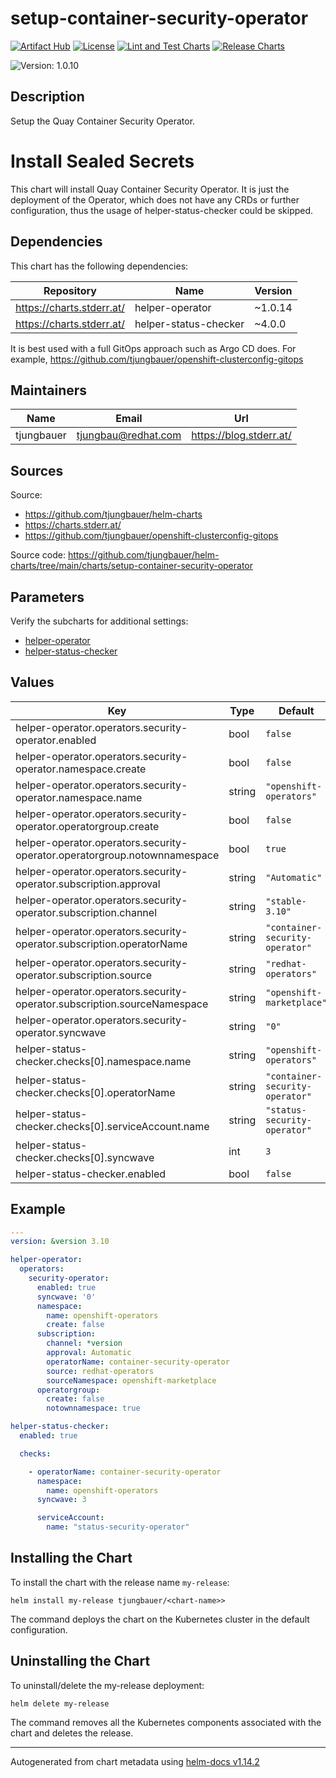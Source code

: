 

# setup-container-security-operator

  [![Artifact Hub](https://img.shields.io/endpoint?url=https://artifacthub.io/badge/repository/openshift-bootstraps)](https://artifacthub.io/packages/search?repo=openshift-bootstraps)
  [![License](https://img.shields.io/badge/License-Apache_2.0-blue.svg)](https://opensource.org/licenses/Apache-2.0)
  [![Lint and Test Charts](https://github.com/tjungbauer/helm-charts/actions/workflows/lint_and_test_charts.yml/badge.svg)](https://github.com/tjungbauer/helm-charts/actions/workflows/lint_and_test_charts.yml)
  [![Release Charts](https://github.com/tjungbauer/helm-charts/actions/workflows/release.yml/badge.svg)](https://github.com/tjungbauer/helm-charts/actions/workflows/release.yml)

  ![Version: 1.0.10](https://img.shields.io/badge/Version-1.0.10-informational?style=flat-square)

 

  ## Description

  Setup the Quay Container Security Operator.

# Install Sealed Secrets

This chart will install Quay Container Security Operator.
It is just the deployment of the Operator, which does not have any CRDs or further configuration, thus the usage
of helper-status-checker could be skipped.

## Dependencies

This chart has the following dependencies:

| Repository | Name | Version |
|------------|------|---------|
| https://charts.stderr.at/ | helper-operator | ~1.0.14 |
| https://charts.stderr.at/ | helper-status-checker | ~4.0.0 |

It is best used with a full GitOps approach such as Argo CD does. For example, https://github.com/tjungbauer/openshift-clusterconfig-gitops

## Maintainers

| Name | Email | Url |
| ---- | ------ | --- |
| tjungbauer | <tjungbau@redhat.com> | <https://blog.stderr.at/> |

## Sources
Source:
* <https://github.com/tjungbauer/helm-charts>
* <https://charts.stderr.at/>
* <https://github.com/tjungbauer/openshift-clusterconfig-gitops>

Source code: https://github.com/tjungbauer/helm-charts/tree/main/charts/setup-container-security-operator

## Parameters

Verify the subcharts for additional settings:

* [helper-operator](https://github.com/tjungbauer/helm-charts/tree/main/charts/helper-operator)
* [helper-status-checker](https://github.com/tjungbauer/helm-charts/tree/main/charts/helper-operator)

## Values

| Key | Type | Default | Description |
|-----|------|---------|-------------|
| helper-operator.operators.security-operator.enabled | bool | `false` |  |
| helper-operator.operators.security-operator.namespace.create | bool | `false` |  |
| helper-operator.operators.security-operator.namespace.name | string | `"openshift-operators"` |  |
| helper-operator.operators.security-operator.operatorgroup.create | bool | `false` |  |
| helper-operator.operators.security-operator.operatorgroup.notownnamespace | bool | `true` |  |
| helper-operator.operators.security-operator.subscription.approval | string | `"Automatic"` |  |
| helper-operator.operators.security-operator.subscription.channel | string | `"stable-3.10"` |  |
| helper-operator.operators.security-operator.subscription.operatorName | string | `"container-security-operator"` |  |
| helper-operator.operators.security-operator.subscription.source | string | `"redhat-operators"` |  |
| helper-operator.operators.security-operator.subscription.sourceNamespace | string | `"openshift-marketplace"` |  |
| helper-operator.operators.security-operator.syncwave | string | `"0"` |  |
| helper-status-checker.checks[0].namespace.name | string | `"openshift-operators"` |  |
| helper-status-checker.checks[0].operatorName | string | `"container-security-operator"` |  |
| helper-status-checker.checks[0].serviceAccount.name | string | `"status-security-operator"` |  |
| helper-status-checker.checks[0].syncwave | int | `3` |  |
| helper-status-checker.enabled | bool | `false` |  |

## Example

```yaml
---
version: &version 3.10

helper-operator:
  operators:
    security-operator:
      enabled: true
      syncwave: '0'
      namespace:
        name: openshift-operators
        create: false
      subscription:
        channel: *version
        approval: Automatic
        operatorName: container-security-operator
        source: redhat-operators
        sourceNamespace: openshift-marketplace
      operatorgroup:
        create: false
        notownnamespace: true

helper-status-checker:
  enabled: true

  checks:

    - operatorName: container-security-operator
      namespace:
        name: openshift-operators
      syncwave: 3

      serviceAccount:
        name: "status-security-operator"

```

## Installing the Chart

To install the chart with the release name `my-release`:

```console
helm install my-release tjungbauer/<chart-name>>
```

The command deploys the chart on the Kubernetes cluster in the default configuration.

## Uninstalling the Chart

To uninstall/delete the my-release deployment:

```console
helm delete my-release
```

The command removes all the Kubernetes components associated with the chart and deletes the release.

----------------------------------------------
Autogenerated from chart metadata using [helm-docs v1.14.2](https://github.com/norwoodj/helm-docs/releases/v1.14.2)

